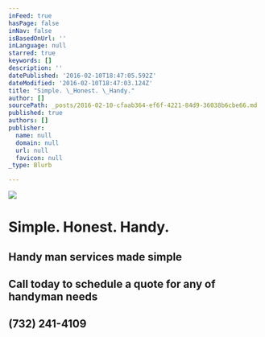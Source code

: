 ```yaml
---
inFeed: true
hasPage: false
inNav: false
isBasedOnUrl: ''
inLanguage: null
starred: true
keywords: []
description: ''
datePublished: '2016-02-10T18:47:05.592Z'
dateModified: '2016-02-10T18:47:03.124Z'
title: "Simple. \_Honest. \_Handy."
author: []
sourcePath: _posts/2016-02-10-cfaab364-ef6f-4221-84d9-36038b6cbe66.md
published: true
authors: []
publisher:
  name: null
  domain: null
  url: null
  favicon: null
_type: Blurb

---
```

![](https://s3-us-west-2.amazonaws.com/the-grid-img/p/787a3dfb3c11ae8e02fdd74204a9bdbe95858e6a.jpg)

# Simple.  Honest.  Handy.

## Handy man services made simple

## Call today to schedule a quote for any of handyman needs

## (732) 241-4109